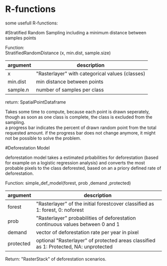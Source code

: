 # R-functions

some usefull R-functions:

#Stratified Random Sampling including a minimum distance between samples points

Function:   
StratifiedRandomDistance (x, min.dist, sample.size)

argument|description
---|---
x|"Rasterlayer" with categorical values (classes)
min.dist|min distance between points
sample.n|number of samples per class

return: 
SpatialPointDataframe 


Takes some time to compute, because each point is drawn seperately, though as soon as one class is complete, the class is excluded from the sampling.   
a progress bar indicates the percent of drawn random point from the total requested amount.
if the progress bar does not change anymore, it might not be possible to solve the problem. 


#Deforestation Model

deforestation model takes a estimated prbabilities for deforestation (based for example on a logistic regression analysis) and converts the most probable pixels to the class deforested, based on an a priory defined rate of deforestation.  

Function:
simple_def_model(forest, prob ,demand ,protected)

argument | description
--- | ---
forest | "Rasterlayer" of the initial forestcover classified as 1: forest, 0: noforest
prob | "Rasterlayer" probabilities of deforestation continuous values between 0 and 1
demand | vector of deforestation rate per year in pixel
protected | optional "Rasterlayer" of protected areas classified as 1: Protected, NA: unprotected

Return:
"RasterStack" of deforestation scenarios.



